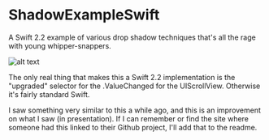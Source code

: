 # ShadowExampleSwift
A Swift 2.2 example of various drop shadow techniques that's all the rage with young whipper-snappers.

![alt text](http://ericd.net/github_images/Shadows/shadow1.png "Logo Title Text 1")

The only real thing that makes this a Swift 2.2 implementation is the "upgraded" selector for the .ValueChanged for the UIScrollView. Otherwise it's fairly standard Swift. 

I saw something very similar to this a while ago, and this is an improvement on what I saw (in presentation). If I can remember or find the site where someone had this linked to their Github project, I'll add that to the readme.
